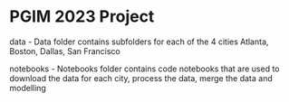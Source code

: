# PGIM 2023 Project 


data
    - Data folder contains subfolders for each of the 4 cities Atlanta, Boston, Dallas, San Francisco

notebooks
    - Notebooks folder contains code notebooks that are used to download the data for each city, process the data, merge the data and modelling
